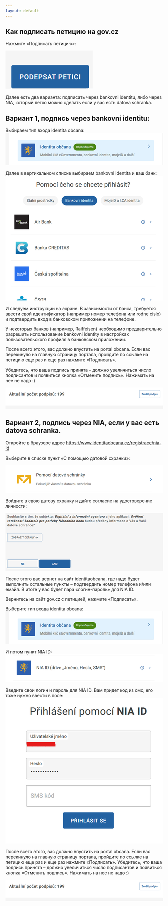 ```yaml
---
layout: default
---
```


## Как подписать петицию на gov.cz

Нажмите «Подписать петицию»:

![](assets/images/govcz1.png)

Далее есть два варианта: подписать через bankovni identitu, либо через NIA, который легко можно сделать если у вас есть datova schranka.

## Вариант 1, подпись через bankovni identitu:
Выбираем тип входа identita obcana:
![](assets/images/govcz2.png)

Далее в вертикальном списке выбираем bankovni identita и ваш банк:
![](assets/images/govcz3.png)

И следуем инструкции на экране. В зависимости от банка, требуется ввести свой идентификатор (например номер телефона или rodne cislo) и подтвердить вход в банковском приложении на телефоне. 

У некоторых банков (например, Raiffeisen) необходимо предварительно разрешить использование bankovni identity в настройках пользовательского профиля в банковском приложении.

После всего этого, вас должно впустить на portal obcana. Если вас перекинуло на главную страницу портала, пройдите по ссылке на петицию еще раз и еще раз нажмите «Подписать».

Убедитесь, что ваша подпись принята – должно увеличиться число подписантов и появиться кнопка «Отменить подпись». Нажимать на нее не надо :)

![](assets/images/govcz4.png)

## Вариант 2, подпись через NIA, если у вас есть datova schranka.
Откройте в браузере адрес https://www.identitaobcana.cz/registrace/nia-id

Выберите в списке пункт «С помощью датовой схранки»:

![](assets/images/govcz5.png)

Войдите в свою датову схранку и дайте согласие на удостоверение личности:

![](assets/images/govcz6.png)

После этого вас вернет на сайт identitaobcana, где надо будет выполнить остальные пункты – подтвердить номер телефона и/или емайл. В итоге у вас будет пара «логин-пароль» для NIA ID.

Вернитесь на сайт gov.cz  с петицией, нажмите «Подписать».

Выберите тип входа identita obcana:
![](assets/images/govcz2.png)

И потом пункт NIA ID:
![](assets/images/govcz7.png)

Введите свои логин и пароль для NIA ID. Вам придет код из смс, его тоже нужно ввести в поле:
![](assets/images/govcz8.png)

После всего этого, вас должно впустить на portal obcana. Если вас перекинуло на главную страницу портала, пройдите по ссылке на петицию еще раз и еще раз нажмите «Подписать».
Убедитесь, что ваша подпись принята – должно увеличиться число подписантов и появиться кнопка «Отменить подпись». Нажимать на нее не надо :)

![](assets/images/govcz4.png)
